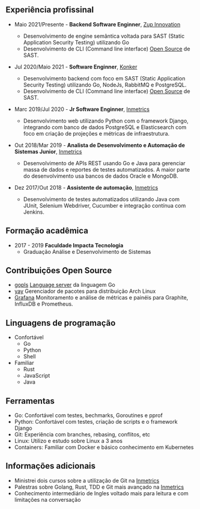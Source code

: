 ## Experiência profissinal

- Maio 2021/Presente - **Backend Software Enginner**, [Zup Innovation](https://www.zup.com.br/)
  - Desenvolvimento de engine semântica voltada para SAST (Static Application Security Testing) utilizando Go
  - Desenvolvimento de CLI (Command line interface) [Open Source](https://github.com/zupIT/horusec) de SAST.

- Jul 2020/Maio 2021 - **Software Enginner**, [Konker](http://www.konkerlabs.com/)
  - Desenvolvimento backend com foco em SAST (Static Application Security Testing) utilizando Go, NodeJs, RabbitMQ e PostgreSQL.
  - Desenvolvimento de CLI (Command line interface) [Open Source](https://github.com/insidersec/insider) de SAST.

- Marc 2019/Jul 2020 - **Jr Software Enginner**, [Inmetrics](https://inmetrics.com.br/)
  - Desenvolvimento web utilizando Python com o framework Django, integrando com banco de dados PostgreSQL e Elasticsearch com foco em criação de projeções e métricas de infraestrutura.

- Out 2018/Mar 2019 - **Analista de Desenvolvimento e Automação de Sistemas Junior**, [Inmetrics](https://inmetrics.com.br/)
  - Desenvolvimento de APIs REST usando Go e Java para gerenciar massa de dados e reportes de testes automatizados. A maior parte do desenvolvimento usa bancos de dados Oracle e MongoDB.

- Dez 2017/Out 2018 - **Assistente de automação**, [Inmetrics](https://inmetrics.com.br/)
  - Desenvolvimento de testes automatizados utilizando Java com JUnit, Selenium Webdriver, Cucumber e integração contínua com Jenkins.

## Formação acadêmica
- 2017 - 2019 **Faculdade Impacta Tecnologia**
  - Graduação Análise e Desenvolvimento de Sistemas

## Contribuições Open Source
- [gopls](https://github.com/golang/tools/commits?author=msAlcantara) [Language server](https://langserver.org/) da linguagem Go
- [yay](https://github.com/Jguer/yay/commits?author=msAlcantara) Gerenciador de pacotes para distribuição Arch Linux
- [Grafana](https://github.com/grafana/grafana/commits?author=msAlcantara) Monitoramento e análise de métricas e painéis para Graphite, InfluxDB e Prometheus.


## Linguagens de programação
- Confortável
  - Go
  - Python
  - Shell
- Familiar
  - Rust
  - JavaScript
  - Java

## Ferramentas
 - Go: Confortável com testes, bechmarks, Goroutines e pprof
 - Python: Confortável com testes, criação de scripts e o framework Django
 - Git: Experiência com branches, rebasing, conflitos, etc
 - Linux: Utilizo e estudo sobre Linux a 3 anos
 - Containers: Familiar com Docker e básico conhecimento em Kubernetes

## Informações adicionais
- Ministrei dois cursos sobre a utilização de Git na [Inmetrics](https://inmetrics.com.br/)
- Palestras sobre Golang, Rust, TDD e Git mais avançado na [Inmetrics](https://inmetrics.com.br/)
- Conhecimento intermediário de Ingles voltado mais para leitura e com limitações na conversação
